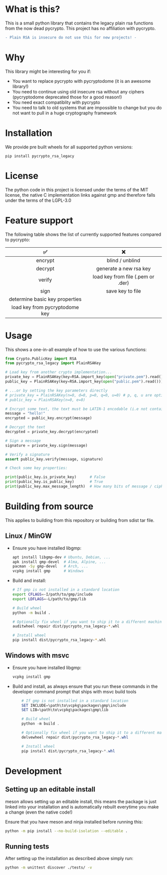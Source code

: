 # What is this?
This is a small python library that contains the legacy plain rsa functions from the now dead pycrypto. This project has no affiliation with pycrypto.

```diff
- Plain RSA is insecure do not use this for new projects! -
```

# Why
This library might be interesting for you if:
* You want to replace pycrypto with pycryptodome (it is an awesome library!)
* You need to continue using old insecure rsa without any ciphers (pycryptodome deprecated those for a good reason!)
* You need exact compatiblity with pycrypto 
* You need to talk to old systems that are impossible to change but you do not want to pull in a huge cryptography framework

# Installation

We provide pre built wheels for all supported python versions:

    pip install pycrypto_rsa_legacy

# License

The python code in this project is licensed under the terms of the MIT license, the native C implementation links against gmp and therefore falls under the terms of the LGPL-3.0

# Feature support

The following table shows the list of currently supported features compared to pycrypto:

| ✅ | ❌ |
|:---:|:---:| 
| encrypt | blind / unblind |
| decrypt | generate a new rsa key |
| verify | load key from file (.pem or .der) |
| sign | save key to file |
| determine basic key properties
| load key from pycryptodome key

# Usage

This shows a one-in-all example of how to use the various functions:

```python
from Crypto.PublicKey import RSA
from pycrypto_rsa_legacy import PlainRSAKey

# Load key from another crypto implementation...
private_key = PlainRSAKey(key=RSA.import_key(open("private.pem").read()))
public_key = PlainRSAKey(key=RSA.import_key(open("public.pem").read()))

# ...or by setting the key parameters directly
# private_key = PlainRSAKey(n=0, d=0, p=0, q=0, u=0) # p, q, u are optional!
# public_key = PlainRSAKey(n=0, e=0)

# Encrypt some text, the text must be LATIN-1 encodable (i.e not contain any Umlauts, etc)!
message = "hello!"
encrypted = public_key.encrypt(message)

# Decrypt the text
decrypted = private_key.decrypt(encrypted)

# Sign a message
signature = private_key.sign(message)

# Verify a signature
assert public_key.verify(message, signature)

# Check some key properties:

print(public_key.is_private_key)      # False
print(public_key.is_public_key)       # True
print(public_key.max_message_length)  # How many bits of message / ciphertext this key can handle in bits
```

# Building from source

This applies to building from this repository or building from sdist tar file.

## Linux / MinGW

* Ensure you have installed libgmp:

    ```bash
    apt install libgmp-dev # Ubuntu, Debian, ...
    apk install gmp-devel  # Alma, Alpine, ...
    pacman -Sy gmp-devel   # Arch, ...
    vcpkg install gmp      # Windows
    ```

* Build and install:

    ```bash
    # If gmp is not installed in a standard location
    export CFLAGS=-I/path/to/gmp/include
    export LDFLAGS=-L/path/to/gmp/lib

    # Build wheel
    python -m build .

    # Optionally fix wheel if you want to ship it to a different machine
    auditwheel repair dist/pycrypto_rsa_legacy-*.whl

    # Install wheel
    pip install dist/pycrypto_rsa_legacy-*.whl
    ```

## Windows with msvc

* Ensure you have installed libgmp:

    ```powershell
    vcpkg install gmp 
    ```

* Build and install, as always ensure that you run these commands in the developer command prompt that ships with msvc build tools

    ```powershell
        # If gmp is not installed in a standard location
        SET INCLUDE=\path\to\vcpkg\packages\gmp\include
        SET LIB=\path\to\vcpkg\packages\gmp\lib

        # Build wheel
        python -m build .
    
        # Optionally fix wheel if you want to ship it to a different machine
        delvewheel repair dist/pycrypto_rsa_legacy-*.whl

        # Install wheel
        pip install dist/pycrypto_rsa_legacy-*.whl
    ```

# Development

## Setting up an editable install

meson allows setting up an editable install, this means the package is just linked into your installation and is automatically rebuilt everytime you make a change (even the native code!)

Ensure that you have meson and ninja installed before running this:

```bash
python -m pip install --no-build-isolation --editable .
```

## Running tests

After setting up the installation as described above simply run:

```bash
python -m unittest discover ./tests/ -v
```